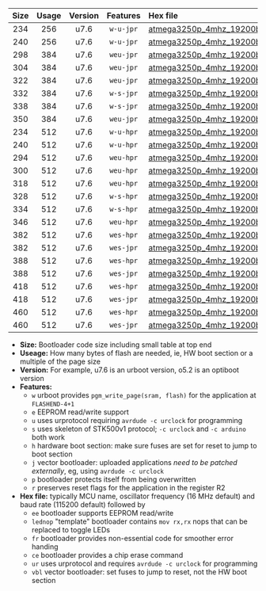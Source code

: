 |Size|Usage|Version|Features|Hex file|
|:-:|:-:|:-:|:-:|:--|
|234|256|u7.6|`w-u-jpr`|[atmega3250p_4mhz_19200bps_ur_vbl.hex](https://raw.githubusercontent.com/stefanrueger/urboot/main//atmega3250p_4mhz_19200bps_ur_vbl.hex)|
|240|256|u7.6|`w-u-jpr`|[atmega3250p_4mhz_19200bps_lednop_ur_vbl.hex](https://raw.githubusercontent.com/stefanrueger/urboot/main//atmega3250p_4mhz_19200bps_lednop_ur_vbl.hex)|
|298|384|u7.6|`weu-jpr`|[atmega3250p_4mhz_19200bps_ee_ur_vbl.hex](https://raw.githubusercontent.com/stefanrueger/urboot/main//atmega3250p_4mhz_19200bps_ee_ur_vbl.hex)|
|304|384|u7.6|`weu-jpr`|[atmega3250p_4mhz_19200bps_ee_lednop_ur_vbl.hex](https://raw.githubusercontent.com/stefanrueger/urboot/main//atmega3250p_4mhz_19200bps_ee_lednop_ur_vbl.hex)|
|322|384|u7.6|`weu-jpr`|[atmega3250p_4mhz_19200bps_ee_lednop_fr_ur_vbl.hex](https://raw.githubusercontent.com/stefanrueger/urboot/main//atmega3250p_4mhz_19200bps_ee_lednop_fr_ur_vbl.hex)|
|332|384|u7.6|`w-s-jpr`|[atmega3250p_4mhz_19200bps_vbl.hex](https://raw.githubusercontent.com/stefanrueger/urboot/main//atmega3250p_4mhz_19200bps_vbl.hex)|
|338|384|u7.6|`w-s-jpr`|[atmega3250p_4mhz_19200bps_lednop_vbl.hex](https://raw.githubusercontent.com/stefanrueger/urboot/main//atmega3250p_4mhz_19200bps_lednop_vbl.hex)|
|350|384|u7.6|`weu-jpr`|[atmega3250p_4mhz_19200bps_ee_lednop_fr_ce_ur_vbl.hex](https://raw.githubusercontent.com/stefanrueger/urboot/main//atmega3250p_4mhz_19200bps_ee_lednop_fr_ce_ur_vbl.hex)|
|234|512|u7.6|`w-u-hpr`|[atmega3250p_4mhz_19200bps_ur.hex](https://raw.githubusercontent.com/stefanrueger/urboot/main//atmega3250p_4mhz_19200bps_ur.hex)|
|240|512|u7.6|`w-u-hpr`|[atmega3250p_4mhz_19200bps_lednop_ur.hex](https://raw.githubusercontent.com/stefanrueger/urboot/main//atmega3250p_4mhz_19200bps_lednop_ur.hex)|
|294|512|u7.6|`weu-hpr`|[atmega3250p_4mhz_19200bps_ee_ur.hex](https://raw.githubusercontent.com/stefanrueger/urboot/main//atmega3250p_4mhz_19200bps_ee_ur.hex)|
|300|512|u7.6|`weu-hpr`|[atmega3250p_4mhz_19200bps_ee_lednop_ur.hex](https://raw.githubusercontent.com/stefanrueger/urboot/main//atmega3250p_4mhz_19200bps_ee_lednop_ur.hex)|
|318|512|u7.6|`weu-hpr`|[atmega3250p_4mhz_19200bps_ee_lednop_fr_ur.hex](https://raw.githubusercontent.com/stefanrueger/urboot/main//atmega3250p_4mhz_19200bps_ee_lednop_fr_ur.hex)|
|328|512|u7.6|`w-s-hpr`|[atmega3250p_4mhz_19200bps.hex](https://raw.githubusercontent.com/stefanrueger/urboot/main//atmega3250p_4mhz_19200bps.hex)|
|334|512|u7.6|`w-s-hpr`|[atmega3250p_4mhz_19200bps_lednop.hex](https://raw.githubusercontent.com/stefanrueger/urboot/main//atmega3250p_4mhz_19200bps_lednop.hex)|
|346|512|u7.6|`weu-hpr`|[atmega3250p_4mhz_19200bps_ee_lednop_fr_ce_ur.hex](https://raw.githubusercontent.com/stefanrueger/urboot/main//atmega3250p_4mhz_19200bps_ee_lednop_fr_ce_ur.hex)|
|382|512|u7.6|`wes-hpr`|[atmega3250p_4mhz_19200bps_ee.hex](https://raw.githubusercontent.com/stefanrueger/urboot/main//atmega3250p_4mhz_19200bps_ee.hex)|
|382|512|u7.6|`wes-jpr`|[atmega3250p_4mhz_19200bps_ee_vbl.hex](https://raw.githubusercontent.com/stefanrueger/urboot/main//atmega3250p_4mhz_19200bps_ee_vbl.hex)|
|388|512|u7.6|`wes-hpr`|[atmega3250p_4mhz_19200bps_ee_lednop.hex](https://raw.githubusercontent.com/stefanrueger/urboot/main//atmega3250p_4mhz_19200bps_ee_lednop.hex)|
|388|512|u7.6|`wes-jpr`|[atmega3250p_4mhz_19200bps_ee_lednop_vbl.hex](https://raw.githubusercontent.com/stefanrueger/urboot/main//atmega3250p_4mhz_19200bps_ee_lednop_vbl.hex)|
|418|512|u7.6|`wes-hpr`|[atmega3250p_4mhz_19200bps_ee_lednop_fr.hex](https://raw.githubusercontent.com/stefanrueger/urboot/main//atmega3250p_4mhz_19200bps_ee_lednop_fr.hex)|
|418|512|u7.6|`wes-jpr`|[atmega3250p_4mhz_19200bps_ee_lednop_fr_vbl.hex](https://raw.githubusercontent.com/stefanrueger/urboot/main//atmega3250p_4mhz_19200bps_ee_lednop_fr_vbl.hex)|
|460|512|u7.6|`wes-hpr`|[atmega3250p_4mhz_19200bps_ee_lednop_fr_ce.hex](https://raw.githubusercontent.com/stefanrueger/urboot/main//atmega3250p_4mhz_19200bps_ee_lednop_fr_ce.hex)|
|460|512|u7.6|`wes-jpr`|[atmega3250p_4mhz_19200bps_ee_lednop_fr_ce_vbl.hex](https://raw.githubusercontent.com/stefanrueger/urboot/main//atmega3250p_4mhz_19200bps_ee_lednop_fr_ce_vbl.hex)|

- **Size:** Bootloader code size including small table at top end
- **Useage:** How many bytes of flash are needed, ie, HW boot section or a multiple of the page size
- **Version:** For example, u7.6 is an urboot version, o5.2 is an optiboot version
- **Features:**
  + `w` urboot provides `pgm_write_page(sram, flash)` for the application at `FLASHEND-4+1`
  + `e` EEPROM read/write support
  + `u` uses urprotocol requiring `avrdude -c urclock` for programming
  + `s` uses skeleton of STK500v1 protocol; `-c urclock` and `-c arduino` both work
  + `h` hardware boot section: make sure fuses are set for reset to jump to boot section
  + `j` vector bootloader: uploaded applications *need to be patched externally*, eg, using `avrdude -c urclock`
  + `p` bootloader protects itself from being overwritten
  + `r` preserves reset flags for the application in the register R2
- **Hex file:** typically MCU name, oscillator frequency (16 MHz default) and baud rate (115200 default) followed by
  + `ee` bootloader supports EEPROM read/write
  + `lednop` "template" bootloader contains `mov rx,rx` nops that can be replaced to toggle LEDs
  + `fr` bootloader provides non-essential code for smoother error handing
  + `ce` bootloader provides a chip erase command
  + `ur` uses urprotocol and requires `avrdude -c urclock` for programming
  + `vbl` vector bootloader: set fuses to jump to reset, not the HW boot section
